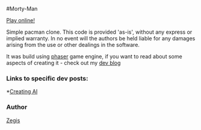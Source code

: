 #Morty-Man

[Play online!](http://zegis.github.io/MortyMan/)

Simple pacman clone. This code is provided 'as-is', without any express or implied warranty. In no event will the authors be held liable for any damages arising from the use or other dealings in the software.

It was build using [phaser](https://github.com/photonstorm/phaser) game engine, if you want to read about some aspects of creating it - check out my [dev blog](http://kofun.pl/tag/mortyman/)

### Links to specific dev posts:
*[Creating AI](http://kofun.pl/projects/illusion-of-intelligence-ai-for-pacman/)

### Author
[Zegis](http://kofun.pl/)
